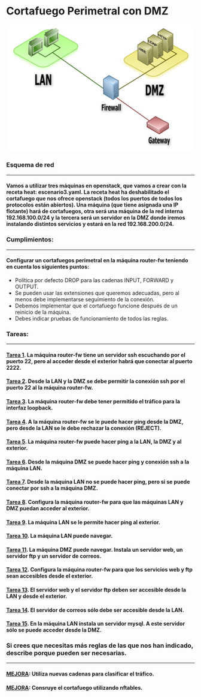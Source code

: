 # Cortafuego Perimetral con DMZ

![DMZ](image/DMZ.png)

### Esquema de red
------------------------------------------------------------------------------------------------
#### Vamos a utilizar tres máquinas en openstack, que vamos a crear con la receta heat: escenario3.yaml. La receta heat ha deshabilitado el cortafuego que nos ofrece openstack (todos los puertos de todos los protocolos están abiertos). Una máquina (que tiene asignada una IP flotante) hará de cortafuegos, otra será una máquina de la red interna 192.168.100.0/24 y la tercera será un servidor en la DMZ donde iremos instalando distintos servicios y estará en la red 192.168.200.0/24.

### Cumplimientos:
------------------------------------------------------------------------------------------------
#### Configurar un cortafuegos perimetral en la máquina router-fw teniendo en cuenta los siguientes puntos:

* Política por defecto DROP para las cadenas INPUT, FORWARD y OUTPUT.
* Se pueden usar las extensiones que queremos adecuadas, pero al menos debe implementarse seguimiento de la conexión.
* Debemos implementar que el cortafuego funcione después de un reinicio de la máquina.
* Debes indicar pruebas de funcionamiento de todos las reglas.

### Tareas:
--------------------------------------------------------------------------------------------------
#### [Tarea 1](). La máquina router-fw tiene un servidor ssh escuchando por el puerto 22, pero al acceder desde el exterior habrá que conectar al puerto 2222.
#### [Tarea 2](). Desde la LAN y la DMZ se debe permitir la conexión ssh por el puerto 22 al la máquina router-fw.
#### [Tarea 3](). La máquina router-fw debe tener permitido el tráfico para la interfaz loopback.
#### [Tarea 4](). A la máquina router-fw se le puede hacer ping desde la DMZ, pero desde la LAN se le debe rechazar la conexión (REJECT).
#### [Tarea 5](). La máquina router-fw puede hacer ping a la LAN, la DMZ y al exterior.
#### [Tarea 6](). Desde la máquina DMZ se puede hacer ping y conexión ssh a la máquina LAN.
#### [Tarea 7](). Desde la máquina LAN no se puede hacer ping, pero si se puede conectar por ssh a la máquina DMZ.
#### [Tarea 8](). Configura la máquina router-fw para que las máquinas LAN y DMZ puedan acceder al exterior.
#### [Tarea 9](). La máquina LAN se le permite hacer ping al exterior.
#### [Tarea 10](). La máquina LAN puede navegar.
#### [Tarea 11](). La máquina DMZ puede navegar. Instala un servidor web, un servidor ftp y un servidor de correos.
#### [Tarea 12](). Configura la máquina router-fw para que los servicios web y ftp sean accesibles desde el exterior.
#### [Tarea 13](). El servidor web y el servidor ftp deben ser accesible desde la LAN y desde el exterior.
#### [Tarea 14](). El servidor de correos sólo debe ser accesible desde la LAN.
#### [Tarea 15](). En la máquina LAN instala un servidor mysql. A este servidor sólo se puede acceder desde la DMZ.

### Si crees que necesitas más reglas de las que nos han indicado, describe porque pueden ser necesarias.
------------------------------------------------------------------------------------------------
#### [MEJORA](): Utiliza nuevas cadenas para clasificar el tráfico.
#### [MEJORA](): Consruye el cortafuego utilizando nftables.
